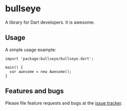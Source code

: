 # bullseye

A library for Dart developers. It is awesome.

## Usage

A simple usage example:

    import 'package:bullseye/bullseye.dart';

    main() {
      var awesome = new Awesome();
    }

## Features and bugs

Please file feature requests and bugs at the [issue tracker][tracker].

[tracker]: http://example.com/issues/replaceme

